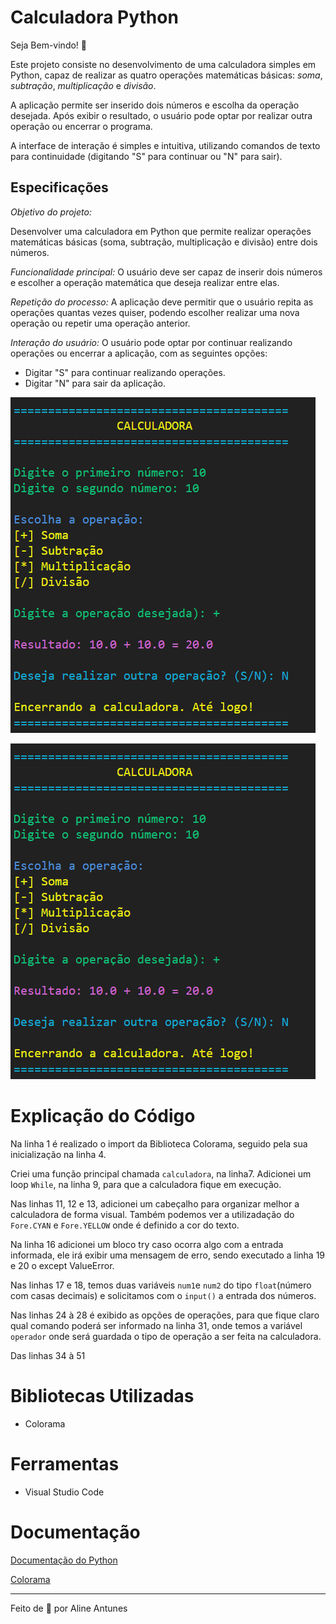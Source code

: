 # Calculadora Python

Seja Bem-vindo! 👋 

Este projeto consiste no desenvolvimento de uma calculadora simples em Python, capaz de realizar as quatro operações matemáticas básicas: *soma*, *subtração*, *multiplicação* e *divisão*. 

A aplicação permite ser inserido dois números e escolha da operação desejada. Após exibir o resultado, o usuário pode optar por realizar outra operação ou encerrar o programa. 

A interface de interação é simples e intuitiva, utilizando comandos de texto para continuidade (digitando "S" para continuar ou "N" para sair). 

## Especificações

*Objetivo do projeto:*

Desenvolver uma calculadora em Python que permite realizar operações matemáticas básicas (soma, subtração, multiplicação e divisão) entre dois números.

*Funcionalidade principal:*
O usuário deve ser capaz de inserir dois números e escolher a operação matemática que deseja realizar entre elas.

*Repetição do processo:*
A aplicação deve permitir que o usuário repita as operações quantas vezes quiser, podendo escolher realizar uma nova operação ou repetir uma operação anterior.

*Interação do usuário:*
O usuário pode optar por continuar realizando operações ou encerrar a aplicação, com as seguintes opções:
- Digitar "S" para continuar realizando operações.
- Digitar "N" para sair da aplicação.

<div style="text-align: center;"></div>
    <img src="image-1.png" alt="alt text">
</div>

![alt text](image-1.png)

# Explicação do Código

Na linha 1 é realizado o import da Biblioteca Colorama, seguido pela sua inicialização na linha 4.

Criei uma função principal chamada `calculadora`, na linha7. Adicionei um loop `While`, na linha 9, para que a calculadora fique em execução.

Nas linhas 11, 12 e 13, adicionei um cabeçalho para organizar melhor a calculadora de forma visual. Também podemos ver a utilizadação do `Fore.CYAN` e `Fore.YELLOW` onde é definido a cor do texto.

Na linha 16 adicionei um bloco try caso ocorra algo com a entrada informada, ele irá exibir uma mensagem de erro, sendo executado a linha 19 e 20 o except ValueError. 

Nas linhas 17 e 18, temos duas variáveis `num1`e `num2` do tipo `float`(número com casas decimais) e solicitamos com o `input()` a entrada dos números.

Nas linhas 24 à 28 é exibido as opções de operações, para que fique claro qual comando poderá ser informado na linha 31, onde temos a variável `operador` onde será guardada o tipo de operação a ser feita na calculadora.

Das linhas 34 à 51 

# Bibliotecas Utilizadas

- Colorama

# Ferramentas

- Visual Studio Code

# Documentação

[Documentação do Python](https://docs.python.org/pt-br/3/tutorial/index.html)

[Colorama](https://pypi.org/project/colorama/)


______________________

Feito de 💜 por Aline Antunes
